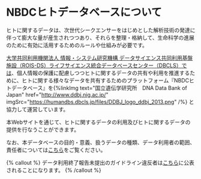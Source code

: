 # NBDCヒトデータベースについて

ヒトに関するデータは、次世代シークエンサーをはじめとした解析技術の発達に伴って膨大な量が産生されつつあり、それらを整理・格納して、生命科学の進展のために有効に活用するためのルールや仕組みが必要です。

[大学共同利用機関法人 情報・システム研究機構 データサイエンス共同利用基盤施設（ROIS-DS）ライフサイエンス統合データベースセンター（DBCLS）では](https://dbcls.rois.ac.jp/)、個人情報の保護に配慮しつつヒトに関するデータの共有や利用を推進するために、ヒトに関する様々なデータを共有するためのプラットフォーム『NBDCヒトデータベース』を{%linkImg text="国立遺伝学研究所　DNA Data Bank of Japan" href="http://www.ddbj.nig.ac.jp/" imgSrc="https://humandbs.dbcls.jp/files/DDBJ_logo_ddbj_2013.png" /%} と協力して運営しています。

本Webサイトを通じて、ヒトに関するデータの利用及びヒトに関するデータの提供を行なうことができます。

なお、本データベースの目的・意義、扱うデータの種類、データ利用者の範囲、責任者については[こちら](https://humandbs.dbcls.jp/aim)をご覧ください。

{% callout %}
データ利用終了報告未提出のガイドライン違反者は[こちら](https://humandbs.dbcls.jp/en/violation)に公表されることになります。
{% /callout %}
